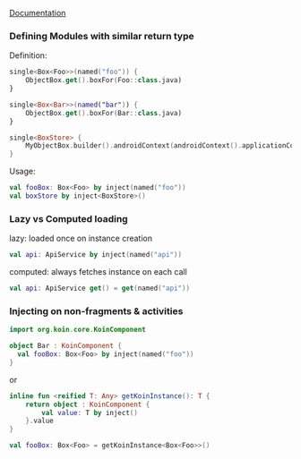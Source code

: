 [Documentation](https://insert-koin.io/docs/2.0/documentation/reference/index.html)

### Defining Modules with similar return type
Definition:
```kotlin
single<Box<Foo>>(named("foo")) {
    ObjectBox.get().boxFor(Foo::class.java)
}

single<Box<Bar>>(named("bar")) {
    ObjectBox.get().boxFor(Bar::class.java)
}

single<BoxStore> {
    MyObjectBox.builder().androidContext(androidContext().applicationContext).build()
}
```
Usage:
```kotlin
val fooBox: Box<Foo> by inject(named("foo"))
val boxStore by inject<BoxStore>()
```

### Lazy vs Computed loading
lazy: loaded once on instance creation
```kotlin
val api: ApiService by inject(named("api"))
```
computed: always fetches instance on each call
```kotlin
val api: ApiService get() = get(named("api"))
```

### Injecting on non-fragments & activities
```kotlin
import org.koin.core.KoinComponent

object Bar : KoinComponent {
  val fooBox: Box<Foo> by inject(named("foo"))
}
```
or
```kotlin
inline fun <reified T: Any> getKoinInstance(): T {
    return object : KoinComponent {
        val value: T by inject()
    }.value
}

val fooBox: Box<Foo> = getKoinInstance<Box<Foo>>()
```
